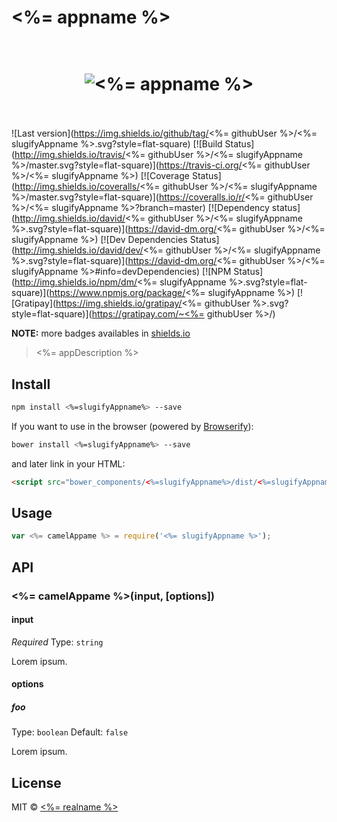 # <%= appname %>

<h1 align="center">
  <br>
  <img src="" alt="<%= appname %>">
  <br>
  <br>
</h1>

![Last version](https://img.shields.io/github/tag/<%= githubUser %>/<%= slugifyAppname %>.svg?style=flat-square)
[![Build Status](http://img.shields.io/travis/<%= githubUser %>/<%= slugifyAppname %>/master.svg?style=flat-square)](https://travis-ci.org/<%= githubUser %>/<%= slugifyAppname %>)
[![Coverage Status](http://img.shields.io/coveralls/<%= githubUser %>/<%= slugifyAppname %>/master.svg?style=flat-square)](https://coveralls.io/r/<%= githubUser %>/<%= slugifyAppname %>?branch=master)
[![Dependency status](http://img.shields.io/david/<%= githubUser %>/<%= slugifyAppname %>.svg?style=flat-square)](https://david-dm.org/<%= githubUser %>/<%= slugifyAppname %>)
[![Dev Dependencies Status](http://img.shields.io/david/dev/<%= githubUser %>/<%= slugifyAppname %>.svg?style=flat-square)](https://david-dm.org/<%= githubUser %>/<%= slugifyAppname %>#info=devDependencies)
[![NPM Status](http://img.shields.io/npm/dm/<%= slugifyAppname %>.svg?style=flat-square)](https://www.npmjs.org/package/<%= slugifyAppname %>)
[![Gratipay](https://img.shields.io/gratipay/<%= githubUser %>.svg?style=flat-square)](https://gratipay.com/~<%= githubUser %>/)

**NOTE:** more badges availables in [shields.io](http://shields.io/)

> <%= appDescription %>

## Install

```bash
npm install <%=slugifyAppname%> --save
```

If you want to use in the browser (powered by [Browserify](http://browserify.org/)):

```bash
bower install <%=slugifyAppname%> --save
```

and later link in your HTML:

```html
<script src="bower_components/<%=slugifyAppname%>/dist/<%=slugifyAppname%>.js"></script>
```

## Usage

```js
var <%= camelAppame %> = require('<%= slugifyAppname %>');
```

## API

### <%= camelAppame %>(input, [options])

#### input

*Required*
Type: `string`

Lorem ipsum.

#### options

##### foo

Type: `boolean`
Default: `false`

Lorem ipsum.

## License

MIT © [<%= realname %>](<%= blog %>)

